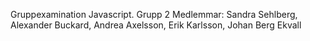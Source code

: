 Gruppexamination Javascript. Grupp 2
Medlemmar: Sandra Sehlberg, Alexander Buckard, Andrea Axelsson, Erik Karlsson, Johan Berg Ekvall
